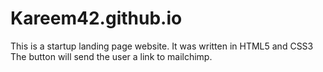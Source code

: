 # Kareem42.github.io
This is a startup landing page website. It was written in HTML5 and CSS3 The button will send the user a link to mailchimp.
